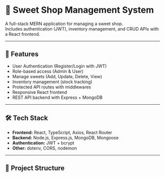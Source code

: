 # 🍬 Sweet Shop Management System

A full-stack MERN application for managing a sweet shop.  
Includes authentication (JWT), inventory management, and CRUD APIs with a React frontend.

---

## 🚀 Features
- User Authentication (Register/Login with JWT)
- Role-based access (Admin & User)
- Manage sweets (Add, Update, Delete, View)
- Inventory management (stock tracking)
- Protected API routes with middlewares
- Responsive React frontend
- REST API backend with Express + MongoDB

---

## 🛠️ Tech Stack
- **Frontend:** React, TypeScript, Axios, React Router
- **Backend:** Node.js, Express.js, MongoDB, Mongoose
- **Authentication:** JWT + bcrypt
- **Other:** dotenv, CORS, nodemon

---

## 📂 Project Structure

